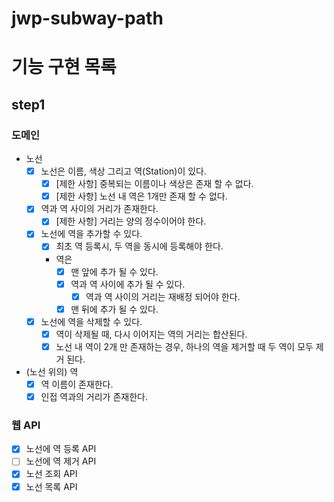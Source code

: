 # jwp-subway-path

# 기능 구현 목록

## step1

### 도메인

- 노선
    - [x] 노선은 이름, 색상 그리고 역(Station)이 있다.
        - [x] [제한 사항] 중복되는 이름이나 색상은 존재 할 수 없다.
        - [x] [제한 사항] 노선 내 역은 1개만 존재 할 수 없다.
    - [x] 역과 역 사이의 거리가 존재한다.
        - [x] [제한 사항] 거리는 양의 정수이어야 한다.
    - [x] 노선에 역을 추가할 수 있다.
        - [x] 최초 역 등록시, 두 역을 동시에 등록해야 한다.
        - 역은
            - [x] 맨 앞에 추가 될 수 있다.
            - [x] 역과 역 사이에 추가 될 수 있다.
                - [x] 역과 역 사이의 거리는 재배정 되어야 한다.
            - [x] 맨 뒤에 추가 될 수 있다.
    - [x] 노선에 역을 삭제할 수 있다.
        - [x] 역이 삭제될 때, 다시 이어지는 역의 거리는 합산된다.
        - [x] 노선 내 역이 2개 만 존재하는 경우, 하나의 역을 제거할 때 두 역이 모두 제거 된다.

- (노선 위의) 역
    - [x] 역 이름이 존재한다.
    - [x] 인접 역과의 거리가 존재한다.

### 웹 API

- [x] 노선에 역 등록 API
- [ ] 노선에 역 제거 API
- [x] 노선 조회 API
- [x] 노선 목록 API
